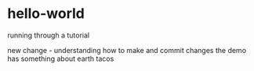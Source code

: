 # hello-world
running through a tutorial

new change - understanding how to make and commit changes
the demo has something about earth tacos
